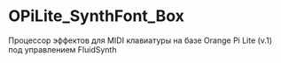 # OPiLite_SynthFont_Box
Процессор эффектов для MIDI клавиатуры на базе Orange Pi Lite (v.1) под управлением FluidSynth
